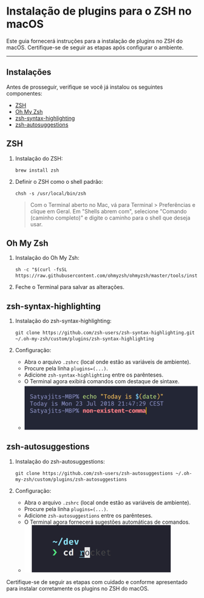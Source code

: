 # Instalação de plugins para o ZSH no macOS

Este guia fornecerá instruções para a instalação de plugins no ZSH do macOS. Certifique-se de seguir as etapas após configurar o ambiente.

***

## Instalações

Antes de prosseguir, verifique se você já instalou os seguintes componentes:

- [ZSH](./Plugins.md#zsh)
- [Oh My Zsh](./Plugins.md#oh-my-zsh)
- [zsh-syntax-highlighting](./Plugins.md#zsh-syntax-highlighting)
- [zsh-autosuggestions](./Plugins.md#zsh-autosuggestions)

## ZSH

1. Instalação do ZSH:
   ```
   brew install zsh
   ```

2. Definir o ZSH como o shell padrão:
   ```
   chsh -s /usr/local/bin/zsh
   ```

   > Com o Terminal aberto no Mac, vá para Terminal > Preferências e clique em Geral.
   > Em "Shells abrem com", selecione "Comando (caminho completo)" e digite o caminho para o shell que deseja usar.

## Oh My Zsh

1. Instalação do Oh My Zsh:
   ```
   sh -c "$(curl -fsSL https://raw.githubusercontent.com/ohmyzsh/ohmyzsh/master/tools/install.sh)"
   ```

2. Feche o Terminal para salvar as alterações.

## zsh-syntax-highlighting

1. Instalação do zsh-syntax-highlighting:
   ```
   git clone https://github.com/zsh-users/zsh-syntax-highlighting.git ~/.oh-my-zsh/custom/plugins/zsh-syntax-highlighting
   ```

2. Configuração:
   - Abra o arquivo `.zshrc` (local onde estão as variáveis de ambiente).
   - Procure pela linha `plugins=(...)`.
   - Adicione `zsh-syntax-highlighting` entre os parênteses.
   - O Terminal agora exibirá comandos com destaque de sintaxe.
   - ![Exemplo zsh-syntax-highlighting](../Img/zsh-syntax-highlighting.png)

## zsh-autosuggestions

1. Instalação do zsh-autosuggestions:
   ```
   git clone https://github.com/zsh-users/zsh-autosuggestions ~/.oh-my-zsh/custom/plugins/zsh-autosuggestions
   ```

2. Configuração:
   - Abra o arquivo `.zshrc` (local onde estão as variáveis de ambiente).
   - Procure pela linha `plugins=(...)`.
   - Adicione `zsh-autosuggestions` entre os parênteses.
   - O Terminal agora fornecerá sugestões automáticas de comandos.
   - ![Exemplo zsh-autosuggestions](../Img/zsh-autosuggestions.png)

Certifique-se de seguir as etapas com cuidado e conforme apresentado para instalar corretamente os plugins no ZSH do macOS.